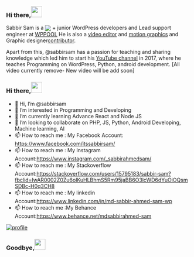 
### Hi there,<img src="https://i.pinimg.com/originals/95/c1/0b/95c10ba02011d6474b609c9b5adcc411.gif" width="30">

Sabbir Sam is a <a href="https://www.youtube.com/channel/UCSuyK8ufCNX-eO4WQJ5u5tA"><img align="center" src="https://img.shields.io/badge/Full%20Stack-Engineer-brightgreen"/></a> + junior WordPress developers and Lead support engineer at <a href="https://www.facebook.com/wppool.dev/">WPPOOL</a>
He is also a <a href="#">video editor</a> and <a href="#">motion graphics</a> and Graphic designer<a href="https://www.behance.net/mdsabbirahmed-sam">contributor</a>.

Apart from this, @sabbirsam has a passion for teaching and sharing knowledge which led him to start his [YouTube channel](https://www.youtube.com/channel/UCSuyK8ufCNX-eO4WQJ5u5tA) in 2017, where he teaches Programming on WordPress, Python, android development. [All video currently remove- New video will be add soon]

</p>

### Hi there,<img src="https://i.pinimg.com/originals/95/c1/0b/95c10ba02011d6474b609c9b5adcc411.gif" width="30">
- 👋 Hi, I’m @sabbirsam
- 👀 I’m interested in Programming and Developing
- 🌱 I’m currently learning Advance React and Node JS
- 💞️ I’m looking to collaborate on PHP, JS, Python, Android Developing, Machine learning, AI 
- 📫 How to reach me : My Facebook Account: https://www.facebook.com/itssabbirsam/
- 📫 How to reach me : My Instagram Account:https://www.instagram.com/_sabbirahmedsam/
- 📫 How to reach me : My Stackoverflow Account:https://stackoverflow.com/users/15795183/sabbir-sam?fbclid=IwAR0002Z0Zu6olKuHLBhmS5Rm95jaBB6O3lcWD6dYuOiOQsmSDBc-H0q3CH8
- 📫 How to reach me : My linkedin Account:https://www.linkedin.com/in/md-sabbir-ahmed-sam-wp
- 📫 How to reach me :My Behance Account:https://www.behance.net/mdsabbirahmed-sam

<a href="https://www.youtube.com/channel/UCSuyK8ufCNX-eO4WQJ5u5tA" target="_blank">
<img src="https://scontent.fdac8-1.fna.fbcdn.net/v/t39.30808-6/304910621_1420119095138925_1827120325647981802_n.jpg?_nc_cat=108&ccb=1-7&_nc_sid=09cbfe&_nc_ohc=oMCpFJXpre4AX_c5u3S&_nc_ht=scontent.fdac8-1.fna&oh=00_AT9uBhJl4fDlCsvH_vlHYvZuP7xwXXFW3Sg5XBIORxTCug&oe=63201459" alt="profile" />
</a>

### Goodbye,<img src="[https://i.pinimg.com/originals/95/c1/0b/95c10ba02011d6474b609c9b5adcc411.gif](https://upload.wikimedia.org/wikipedia/commons/5/5d/Bye-Bye1.gif)" width="30">
